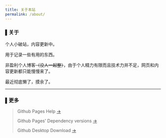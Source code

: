 ```yaml
---
title: 关于本站
permalink: /about/
---
```


### ▌关于

个人小破站，内容更新中。

用于记录一些有用的东西。

非盈利个人博客~~（没人一起整）~~，由于个人精力有限而且技术力并不足，网页和内容更新都只能慢慢来了。

最近彻底懒了，摸余了。

---

### ▌更多

>Github Pages Help	[→](https://help.github.com/en/github/working-with-github-pages)
>
>Github Pages' Dependency versions	[→](https://pages.github.com/versions/)
>
>Github Desktop Download	[→](https://desktop.github.com/)
>

